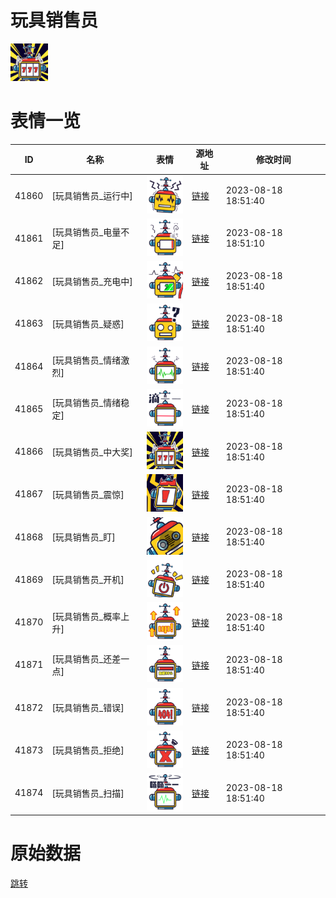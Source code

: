 # 玩具销售员

<img src="./cover.png" height="60" alt="cover" />

# 表情一览

|ID|名称|表情|源地址|修改时间|
|----|----|----|----|----|
|41860|[玩具销售员_运行中]|<img src="./pic/041860_%5B玩具销售员_运行中%5D.png" height="60" alt="运行中"/>|[链接](https://i0.hdslb.com/bfs/garb/c0cf8decf8d448c02c6830a2ad05cf793cf99ad4.png)|2023-08-18 18:51:40|
|41861|[玩具销售员_电量不足]|<img src="./pic/041861_%5B玩具销售员_电量不足%5D.png" height="60" alt="电量不足"/>|[链接](https://i0.hdslb.com/bfs/garb/63df723e304e67530c092f7d9682ad00bedcef3b.png)|2023-08-18 18:51:10|
|41862|[玩具销售员_充电中]|<img src="./pic/041862_%5B玩具销售员_充电中%5D.png" height="60" alt="充电中"/>|[链接](https://i0.hdslb.com/bfs/garb/ea2881bd15771b5771d7601fe52c9eed56ac1dfb.png)|2023-08-18 18:51:40|
|41863|[玩具销售员_疑惑]|<img src="./pic/041863_%5B玩具销售员_疑惑%5D.png" height="60" alt="疑惑"/>|[链接](https://i0.hdslb.com/bfs/garb/7f30096bb41c67871857e6d0cd188176622c7c0f.png)|2023-08-18 18:51:40|
|41864|[玩具销售员_情绪激烈]|<img src="./pic/041864_%5B玩具销售员_情绪激烈%5D.png" height="60" alt="情绪激烈"/>|[链接](https://i0.hdslb.com/bfs/garb/c5cd9be3bb0613b815c7af6d9fcc568f29637c3f.png)|2023-08-18 18:51:40|
|41865|[玩具销售员_情绪稳定]|<img src="./pic/041865_%5B玩具销售员_情绪稳定%5D.png" height="60" alt="情绪稳定"/>|[链接](https://i0.hdslb.com/bfs/garb/dd8cccbd2e932eba0325a9da449b9aec9a195cd5.png)|2023-08-18 18:51:40|
|41866|[玩具销售员_中大奖]|<img src="./pic/041866_%5B玩具销售员_中大奖%5D.png" height="60" alt="中大奖"/>|[链接](https://i0.hdslb.com/bfs/garb/d9a17dbe04b5f4d1b60dfe36d7530a42bfbca4cf.png)|2023-08-18 18:51:40|
|41867|[玩具销售员_震惊]|<img src="./pic/041867_%5B玩具销售员_震惊%5D.png" height="60" alt="震惊"/>|[链接](https://i0.hdslb.com/bfs/garb/428478f796699e98519b1934242a78774405323c.png)|2023-08-18 18:51:40|
|41868|[玩具销售员_盯]|<img src="./pic/041868_%5B玩具销售员_盯%5D.png" height="60" alt="盯"/>|[链接](https://i0.hdslb.com/bfs/garb/cf5b9e806e8c336d5ab94e96179635097e80f7d9.png)|2023-08-18 18:51:40|
|41869|[玩具销售员_开机]|<img src="./pic/041869_%5B玩具销售员_开机%5D.png" height="60" alt="开机"/>|[链接](https://i0.hdslb.com/bfs/garb/ec096b77b08295a4fec63cd0ab1fc8f1b163a65b.png)|2023-08-18 18:51:40|
|41870|[玩具销售员_概率上升]|<img src="./pic/041870_%5B玩具销售员_概率上升%5D.png" height="60" alt="概率上升"/>|[链接](https://i0.hdslb.com/bfs/garb/40aa7f88746f39a1e0e47e167b3496d81e00a160.png)|2023-08-18 18:51:40|
|41871|[玩具销售员_还差一点]|<img src="./pic/041871_%5B玩具销售员_还差一点%5D.png" height="60" alt="还差一点"/>|[链接](https://i0.hdslb.com/bfs/garb/4a103faa5913239bf365440ce184dfefef118112.png)|2023-08-18 18:51:40|
|41872|[玩具销售员_错误]|<img src="./pic/041872_%5B玩具销售员_错误%5D.png" height="60" alt="错误"/>|[链接](https://i0.hdslb.com/bfs/garb/bbed551420385825f44f77ec10ea2a47590a187a.png)|2023-08-18 18:51:40|
|41873|[玩具销售员_拒绝]|<img src="./pic/041873_%5B玩具销售员_拒绝%5D.png" height="60" alt="拒绝"/>|[链接](https://i0.hdslb.com/bfs/garb/d6eece9d3c033ce6b843ff5c7e28515773f8ee12.png)|2023-08-18 18:51:40|
|41874|[玩具销售员_扫描]|<img src="./pic/041874_%5B玩具销售员_扫描%5D.png" height="60" alt="扫描"/>|[链接](https://i0.hdslb.com/bfs/garb/8b8d77d29769e15f4f62b12cc8aacf1afa6e7b7e.png)|2023-08-18 18:51:40|

# 原始数据

[跳转](./raw.json)

